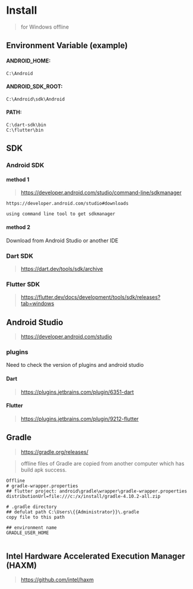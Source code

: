 # Install
> for Windows offline

## Environment Variable (example)

#### ANDROID_HOME:
```
C:\Android
```

#### ANDROID_SDK_ROOT:
```
C:\Android\sdk\Android
```

#### PATH:
```
C:\dart-sdk\bin
C:\flutter\bin
```

## SDK
### Android SDK
#### method 1
> https://developer.android.com/studio/command-line/sdkmanager

```
https://developer.android.com/studio#downloads

using command line tool to get sdkmanager
```


#### method 2
Download from Android Studio or another IDE

### Dart SDK
> https://dart.dev/tools/sdk/archive

### Flutter SDK
> https://flutter.dev/docs/development/tools/sdk/releases?tab=windows


## Android Studio
> https://developer.android.com/studio

### plugins
Need to check the version of plugins and android studio

#### Dart
> https://plugins.jetbrains.com/plugin/6351-dart

#### Flutter
> https://plugins.jetbrains.com/plugin/9212-flutter

## Gradle
> https://gradle.org/releases/

> offline files of Gradle  are copied from another computer which has build apk success.

```
Offline
# gradle-wrapper.properties
## flutter project: android\gradle\wrapper\gradle-wrapper.properties
distributionUrl=file:///c:/x/install/gradle-4.10.2-all.zip

# .gradle directory
## defulat path C:\Users\{{Administrator}}\.gradle
copy file to this path

## environment name
GRADLE_USER_HOME


```

## Intel Hardware Accelerated Execution Manager (HAXM)
> https://github.com/intel/haxm




